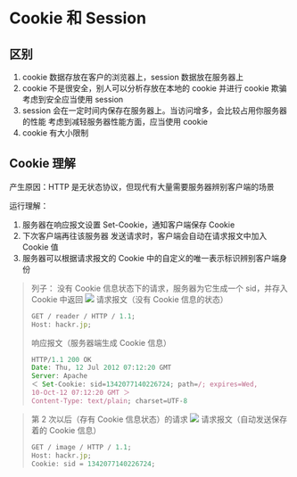 # Cookie 和 Session

## 区别

1. <font>cookie</font> 数据存放在客户的浏览器上，<font>session</font> 数据放在服务器上
2. <font>cookie</font> 不是很安全，别人可以分析存放在本地的 <font>cookie</font> 并进行 <font>cookie</font> 欺骗
   考虑到安全应当使用 <font>session</font>
3. <font>session</font> 会在一定时间内保存在服务器上。当访问增多，会比较占用你服务器的性能
   考虑到减轻服务器性能方面，应当使用 <font>cookie</font>
4. <font>cookie</font> 有大小限制

## Cookie 理解

产生原因：<font>HTTP</font> 是无状态协议，但现代有大量需要服务器辨别客户端的场景

运行理解：

1. 服务器在响应报文设置 <font>Set-Cookie</font>，通知客户端保存 <font>Cookie</font>
2. 下次客户端再往该服务器 发送请求时，客户端会自动在请求报文中加入 <font>Cookie</font> 值
3. 服务器可以根据请求报文的 <font>Cookie</font> 中的自定义的唯一表示标识辨别客户端身份

> 列子：
> 没有 <font>Cookie</font> 信息状态下的请求，服务器为它生成一个 <font>sid</font>，并存入 <font>Cookie</font> 中返回
> ![](https://cdn.jsdelivr.net/gh/raisew/gallery/wedoc/202312301639096.png)
> 请求报文（没有 <font>Cookie</font> 信息的状态）
>
> ```js
> GET / reader / HTTP / 1.1;
> Host: hackr.jp;
> ```
>
> 响应报文（服务器端生成 <font>Cookie</font> 信息）
>
> ```js
> HTTP/1.1 200 OK
> Date: Thu, 12 Jul 2012 07:12:20 GMT
> Server: Apache
> ＜ Set-Cookie: sid=1342077140226724; path=/; expires=Wed,
> 10-Oct-12 07:12:20 GMT ＞
> Content-Type: text/plain; charset=UTF-8
> ```

> 第 2 次以后（存有 Cookie 信息状态）的请求
> ![](https://cdn.jsdelivr.net/gh/raisew/gallery/wedoc/202312301650752.png)
> 请求报文（自动发送保存着的 Cookie 信息）
>
> ```js
> GET / image / HTTP / 1.1;
> Host: hackr.jp;
> Cookie: sid = 1342077140226724;
> ```
